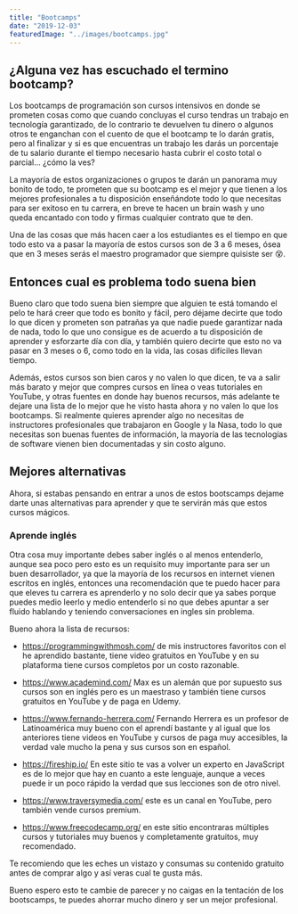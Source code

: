 ```yaml
---
title: "Bootcamps"
date: "2019-12-03"
featuredImage: "../images/bootcamps.jpg"
---
```


## ¿Alguna vez has escuchado el termino bootcamp?

Los bootcamps de programación son cursos intensivos en donde se prometen cosas como que cuando concluyas el curso tendras un trabajo en tecnología garantizado, de lo contrario te devuelven tu dinero o algunos otros te enganchan con el cuento de que el bootcamp te lo darán gratis, pero al finalizar y si es que encuentras un trabajo les darás un porcentaje de tu salario durante el tiempo necesario hasta cubrir el costo total o parcial... ¿cómo la ves?

La mayoría de estos organizaciones o grupos te darán un panorama muy bonito de todo, te prometen que su bootcamp es el mejor y que tienen a los mejores profesionales a tu disposición enseñándote todo lo que necesitas para ser exitoso en tu carrera, en breve te hacen un brain wash y uno queda encantado con todo y firmas cualquier contrato que te den.

Una de las cosas que más hacen caer a los estudiantes es el tiempo en que todo esto va a pasar la mayoría de estos cursos son de 3 a 6 meses, ósea que en 3 meses serás el maestro programador que siempre quisiste ser 😵.

## Entonces cual es problema todo suena bien

Bueno claro que todo suena bien siempre que alguien te está tomando el pelo te hará creer que todo es bonito y fácil, pero déjame decirte que todo lo que dicen y prometen son patrañas ya que nadie puede garantizar nada de nada, todo lo que uno consigue es de acuerdo a tu disposición de aprender y esforzarte día con día, y también quiero decirte que esto no va pasar en 3 meses o 6, como todo en la vida, las cosas difíciles llevan tiempo.

Además, estos cursos son bien caros y no valen lo que dicen, te va a salir más barato y mejor que compres cursos en línea o veas tutoriales en YouTube, y otras fuentes en donde hay buenos recursos, más adelante te dejare una lista de lo mejor que he visto hasta ahora y no valen lo que los bootcamps. Si realmente quieres aprender algo no necesitas de instructores profesionales que trabajaron en Google y la Nasa, todo lo que necesitas son buenas fuentes de información, la mayoría de las tecnologías de software vienen bien documentadas y sin costo alguno.

## Mejores alternativas

Ahora, si estabas pensando en entrar a unos de estos bootscamps dejame darte unas alternativas para aprender y que te servirán más que estos cursos mágicos.

### Aprende inglés

Otra cosa muy importante debes saber inglés o al menos entenderlo, aunque sea poco pero esto es un requisito muy importante para ser un buen desarrollador, ya que la mayoría de los recursos en internet vienen escritos en inglés, entonces una recomendación que te puedo hacer para que eleves tu carrera es aprenderlo y no solo decir que ya sabes porque puedes medio leerlo y medio entenderlo si no que debes apuntar a ser fluido hablando y teniendo conversaciones en ingles sin problema.

Bueno ahora la lista de recursos:

- https://programmingwithmosh.com/ de mis instructores favoritos con el he aprendido bastante, tiene video gratuitos en YouTube y en su plataforma tiene cursos completos por un costo razonable.

* https://www.academind.com/ Max es un alemán que por supuesto sus cursos son en inglés pero es un maestraso y también tiene cursos gratuitos en YouTube y de paga en Udemy.

- https://www.fernando-herrera.com/ Fernando Herrera es un profesor de Latinoamérica muy bueno con el aprendí bastante y al igual que los anteriores tiene videos en YouTube y cursos de paga muy accesibles, la verdad vale mucho la pena y sus cursos son en español.

* https://fireship.io/ En este sitio te vas a volver un experto en JavaScript es de lo mejor que hay en cuanto a este lenguaje, aunque a veces puede ir un poco rápido la verdad que sus lecciones son de otro nivel.

- https://www.traversymedia.com/ este es un canal en YouTube, pero también vende cursos premium.

* https://www.freecodecamp.org/ en este sitio encontraras múltiples cursos y tutoriales muy buenos y completamente gratuitos, muy recomendado.

Te recomiendo que les eches un vistazo y consumas su contenido gratuito antes de comprar algo y así veras cual te gusta más.

Bueno espero esto te cambie de parecer y no caigas en la tentación de los bootscamps, te puedes ahorrar mucho dinero y ser un mejor profesional.
